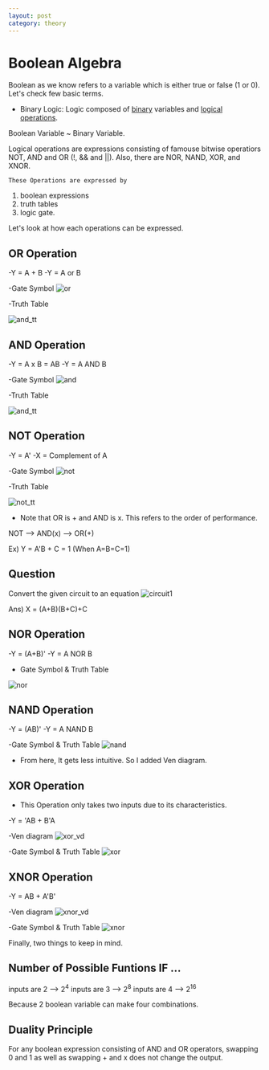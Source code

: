 ```yaml
---
layout: post
category: theory
---
```


# Boolean Algebra

Boolean as we know refers to a variable which is either true or false (1 or 0).
Let's check few basic terms.

- Binary Logic: Logic composed of <span style="text-decoration:underline">binary</span> variables and <span style="text-decoration:underline">logical operations</span>.

Boolean Variable ~ Binary Variable.

Logical operations are expressions consisting of famouse bitwise operatiors NOT, AND and OR (!, && and ||).
Also, there are NOR, NAND, XOR, and XNOR.

`These Operations are expressed by`
1. boolean expressions
2. truth tables
3. logic gate.

Let's look at how each operations can be expressed.

## OR Operation

-Y = A + B
-Y = A or B

-Gate Symbol
<img src="{{site.url}}/assets/images/theory/ld_or.png" width="auto" height="auto" alt="or">

-Truth Table

<img src="{{site.url}}/assets/images/theory/ld_ortt.png" width="auto" height="auto" alt="and_tt">

## AND Operation

-Y = A x B = AB
-Y = A AND B

-Gate Symbol
<img src="{{site.url}}/assets/images/theory/ld_and.png" width="auto" height="auto" alt="and">

-Truth Table

<img src="{{site.url}}/assets/images/theory/ld_andtt.png" width="auto" height="auto" alt="and_tt">

## NOT Operation

-Y = A'
-X = Complement of A

-Gate Symbol
<img src="{{site.url}}/assets/images/theory/ld_not.png" width="auto" height="auto" alt="not">

-Truth Table

<img src="{{site.url}}/assets/images/theory/ld_nottt.png" width="auto" height="auto" alt="not_tt">

* Note that OR is + and AND is x. This refers to the order of performance.

NOT --> AND(x) --> OR(+)

Ex) Y = A'B + C = 1 (When A=B=C=1)

## Question
Convert the given circuit to an equation
<img src="{{site.url}}/assets/images/theory/ld_circuit1.png" width="auto" height="auto" alt="circuit1">

Ans)
X = (A+B)(B+C)+C

## NOR Operation

-Y = (A+B)'
-Y = A NOR B

- Gate Symbol & Truth Table
<img src="{{site.url}}/assets/images/theory/ld_nor.png" width="auto" height="auto" alt="nor">

## NAND Operation

-Y = (AB)'
-Y = A NAND B

-Gate Symbol & Truth Table
<img src="{{site.url}}/assets/images/theory/ld_nand.png" width="auto" height="auto" alt="nand">


* From here, It gets less intuitive. So I added Ven diagram.

## XOR Operation

* This Operation only takes two inputs due to its characteristics.

-Y = 'AB + B'A

-Ven diagram
<img src="{{site.url}}/assets/images/theory/ld_xor_vd.png" width="auto" height="auto" alt="xor_vd">

-Gate Symbol & Truth Table
<img src="{{site.url}}/assets/images/theory/ld_xor.png" width="auto" height="auto" alt="xor">


## XNOR Operation

-Y = AB + A'B'

-Ven diagram
<img src="{{site.url}}/assets/images/theory/ld_xnor_vd.png" width="auto" height="auto" alt="xnor_vd">

-Gate Symbol & Truth Table
<img src="{{site.url}}/assets/images/theory/ld_xnor.png" width="auto" height="auto" alt="xnor">

Finally, two things to keep in mind.

## Number of Possible Funtions IF ...

inputs are 2 --> 2<sup>4</sup>
inputs are 3 --> 2<sup>8</sup>
inputs are 4 --> 2<sup>16</sup>

Because 2 boolean variable can make four combinations.

## Duality Principle

For any boolean expression consisting of AND and OR operators, swapping 0 and 1 as well as swapping + and x does not change the output.